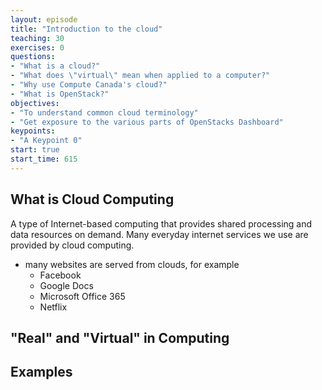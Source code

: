 ```yaml
---
layout: episode
title: "Introduction to the cloud"
teaching: 30
exercises: 0
questions:
- "What is a cloud?"
- "What does \"virtual\" mean when applied to a computer?"
- "Why use Compute Canada's cloud?"
- "What is OpenStack?"
objectives:
- "To understand common cloud terminology"
- "Get exposure to the various parts of OpenStacks Dashboard"
keypoints:
- "A Keypoint 0"
start: true
start_time: 615
---
```


## What is Cloud Computing
A type of Internet-based computing that provides shared processing and data resources on demand. Many everyday internet services we use are provided by cloud computing.

* many websites are served from clouds, for example
  * Facebook
  * Google Docs
  * Microsoft Office 365
  * Netflix




## "Real" and "Virtual" in Computing

## Examples


